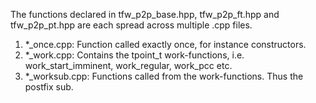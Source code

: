 The functions declared in tfw_p2p_base.hpp, tfw_p2p_ft.hpp and tfw_p2p_pt.hpp are each spread across multiple .cpp files.

1. *_once.cpp:      Function called exactly once, for instance constructors.
2. *_work.cpp:      Contains the tpoint_t work-functions, i.e. work_start_imminent, work_regular, work_pcc etc.
2. *_worksub.cpp:   Functions called from the work-functions. Thus the postfix sub.
